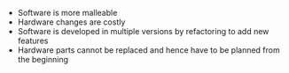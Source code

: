 * Software is more malleable
* Hardware changes are costly
* Software is developed in multiple versions by refactoring to add new features
* Hardware parts cannot be replaced and hence have to be planned from the beginning